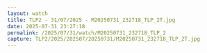 ```yaml
---
layout: watch
title: TLP2 - 31/07/2025 - M20250731_232718_TLP_2T.jpg
date: 2025-07-31 23:27:18
permalink: /2025/07/31/watch/M20250731_232718_TLP_2
capture: TLP2/2025/202507/20250731/M20250731_232718_TLP_2T.jpg
---
```

